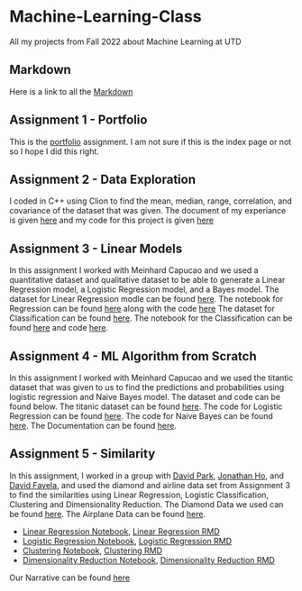 # Machine-Learning-Class
All my projects from Fall 2022 about Machine Learning at UTD

## Markdown
Here is a link to all the [Markdown](https://www.markdownguide.org/cheat-sheet/)

## Assignment 1 - Portfolio
This is the [portfolio](https://github.com/Khang-Thai1/Machine-Learning-Class/blob/bc78af1328941461c93704b88d8313040bd9bed7/Overview%20of%20ML.pdf) assignment. I am not sure if this is the index page or not so I hope I did this right.

## Assignment 2 - Data Exploration
I coded in C++ using Clion to find the mean, median, range, correlation, and covariance of the dataset that was given. The document of my experiance is given [here](https://github.com/Khang-Thai1/Machine-Learning-Class/blob/main/Assignment%202.pdf) and my code for this project is given [here](https://github.com/Khang-Thai1/Machine-Learning-Class/blob/main/main.cpp)

## Assignment 3 - Linear Models
In this assignment I worked with Meinhard Capucao and we used a quantitative dataset and qualitative dataset to be able to generate a Linear Regression model, a Logistic Regression model, and a Bayes model. 
The dataset for Linear Regression modle can be found [here](https://github.com/Khang-Thai1/Machine-Learning-Class/blob/main/diamonds.csv). The notebook for Regression can be found [here](https://github.com/Khang-Thai1/Machine-Learning-Class/blob/main/Regression.pdf) along with the code [here](https://github.com/Khang-Thai1/Machine-Learning-Class/blob/main/Regression.Rmd)
The dataset for Classification can be found [here](https://github.com/Khang-Thai1/Machine-Learning-Class/blob/main/Invistico_Airline.csv). The notebook for the Classification can be found [here](https://github.com/Khang-Thai1/Machine-Learning-Class/blob/main/Classification.pdf) and code [here](https://github.com/Khang-Thai1/Machine-Learning-Class/blob/main/Classification.Rmd).

## Assignment 4 - ML Algorithm from Scratch
In this assignment I worked with Meinhard Capucao and we used the titantic dataset that was given to us to find the predictions and probabilities using logistic regression and Naive Bayes model. The dataset and code can be found below.
The titanic dataset can be found [here](https://github.com/Khang-Thai1/Machine-Learning-Class/blob/main/titanic_project.csv).
The code for Logistic Regression can be found [here](https://github.com/Khang-Thai1/Machine-Learning-Class/blob/main/logisticRegression.cpp).
The code for Naive Bayes can be found [here](https://github.com/Khang-Thai1/Machine-Learning-Class/blob/main/naiveBayes.cpp).
The Documentation can be found [here](https://github.com/Khang-Thai1/Machine-Learning-Class/blob/main/ML_Algorithms_from_Scratch.pdf).

## Assignment 5 - Similarity 
In this assignment, I worked in a group with [David Park](https://github.com/d-park7), [Jonathan Ho](https://github.com/JHoGit1), and [David Favela](https://github.com/DavidFavela), and used the diamond and airline data set from Assignment 3 to find the similarities using Linear Regression, Logistic Classification, Clustering and Dimensionality Reduction.
The Diamond Data we used can be found [here]().
The Airplane Data can be found [here]().
- [Linear Regression Notebook](https://github.com/Khang-Thai1/Machine-Learning-Class/blob/main/Linear%20Regression.pdf), [Linear Regression RMD](https://github.com/Khang-Thai1/Machine-Learning-Class/blob/main/Assignment_4_Linear_Regression.Rmd)
- [Logistic Regression Notebook](https://github.com/Khang-Thai1/Machine-Learning-Class/blob/main/Logistic%20Regression.pdf), [Logistic Regression RMD](https://github.com/Khang-Thai1/Machine-Learning-Class/blob/main/Assignment_4_Logistic_Regression.Rmd)
- [Clustering Notebook](https://github.com/Khang-Thai1/Machine-Learning-Class/blob/main/Clustering.pdf), [Clustering RMD](https://github.com/Khang-Thai1/Machine-Learning-Class/blob/main/Assignment_4_Clustering.Rmd)
- [Dimensionality Reduction Notebook](https://github.com/Khang-Thai1/Machine-Learning-Class/blob/main/Dimensionality%20Reduction.pdf), [Dimensionality Reduction RMD](https://github.com/Khang-Thai1/Machine-Learning-Class/blob/main/Assignment_4_Dimensionality_Reduction.Rmd)

Our Narrative can be found [here](https://github.com/Khang-Thai1/Machine-Learning-Class/blob/main/Narrative.pdf)
